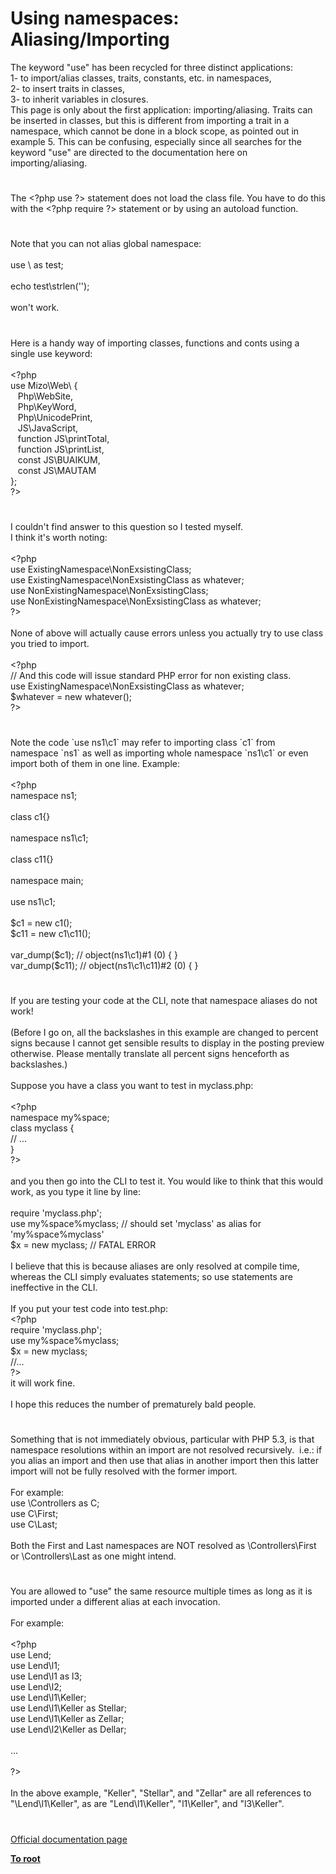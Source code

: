 # Using namespaces: Aliasing/Importing




<div class="phpcode"><span class="html">
The keyword &quot;use&quot; has been recycled for three distinct applications: <br>1- to import/alias classes, traits, constants, etc. in namespaces, <br>2- to insert traits in classes, <br>3- to inherit variables in closures. <br>This page is only about the first application: importing/aliasing. Traits can be inserted in classes, but this is different from importing a trait in a namespace, which cannot be done in a block scope, as pointed out in example 5. This can be confusing, especially since all searches for the keyword &quot;use&quot; are directed to the documentation here on importing/aliasing.</span>
</div>
  

#


<div class="phpcode"><span class="html">
The <span class="default">&lt;?php </span><span class="keyword">use </span><span class="default">?&gt;</span> statement does not load the class file. You have to do this with the <span class="default">&lt;?php </span><span class="keyword">require </span><span class="default">?&gt;</span> statement or by using an autoload function.</span>
</div>
  

#


<div class="phpcode"><span class="html">
Note that you can not alias global namespace:<br><br>use \ as test;<br><br>echo test\strlen(&apos;&apos;);<br><br>won&apos;t work.</span>
</div>
  

#


<div class="phpcode"><span class="html">
Here is a handy way of importing classes, functions and conts using a single use keyword:<br><br><span class="default">&lt;?php<br></span><span class="keyword">use </span><span class="default">Mizo</span><span class="keyword">\</span><span class="default">Web</span><span class="keyword">\ {<br>&#xA0;&#xA0; </span><span class="default">Php</span><span class="keyword">\</span><span class="default">WebSite</span><span class="keyword">,<br>&#xA0;&#xA0; </span><span class="default">Php</span><span class="keyword">\</span><span class="default">KeyWord</span><span class="keyword">,<br>&#xA0;&#xA0; </span><span class="default">Php</span><span class="keyword">\</span><span class="default">UnicodePrint</span><span class="keyword">,<br>&#xA0;&#xA0; </span><span class="default">JS</span><span class="keyword">\</span><span class="default">JavaScript</span><span class="keyword">, <br>&#xA0;&#xA0; function </span><span class="default">JS</span><span class="keyword">\</span><span class="default">printTotal</span><span class="keyword">, <br>&#xA0;&#xA0; function </span><span class="default">JS</span><span class="keyword">\</span><span class="default">printList</span><span class="keyword">, <br>&#xA0;&#xA0; const </span><span class="default">JS</span><span class="keyword">\</span><span class="default">BUAIKUM</span><span class="keyword">, <br>&#xA0;&#xA0; const </span><span class="default">JS</span><span class="keyword">\</span><span class="default">MAUTAM<br></span><span class="keyword">};<br></span><span class="default">?&gt;</span>
</span>
</div>
  

#


<div class="phpcode"><span class="html">
I couldn&apos;t find answer to this question so I tested myself. <br>I think it&apos;s worth noting:<br><br><span class="default">&lt;?php<br></span><span class="keyword">use </span><span class="default">ExistingNamespace</span><span class="keyword">\</span><span class="default">NonExsistingClass</span><span class="keyword">;<br>use </span><span class="default">ExistingNamespace</span><span class="keyword">\</span><span class="default">NonExsistingClass </span><span class="keyword">as </span><span class="default">whatever</span><span class="keyword">;<br>use </span><span class="default">NonExistingNamespace</span><span class="keyword">\</span><span class="default">NonExsistingClass</span><span class="keyword">;<br>use </span><span class="default">NonExistingNamespace</span><span class="keyword">\</span><span class="default">NonExsistingClass </span><span class="keyword">as </span><span class="default">whatever</span><span class="keyword">;<br></span><span class="default">?&gt;<br></span><br>None of above will actually cause errors unless you actually try to use class you tried to import. <br><br><span class="default">&lt;?php<br></span><span class="comment">// And this code will issue standard PHP error for non existing class.<br></span><span class="keyword">use </span><span class="default">ExistingNamespace</span><span class="keyword">\</span><span class="default">NonExsistingClass </span><span class="keyword">as </span><span class="default">whatever</span><span class="keyword">;<br></span><span class="default">$whatever </span><span class="keyword">= new </span><span class="default">whatever</span><span class="keyword">();<br></span><span class="default">?&gt;</span>
</span>
</div>
  

#


<div class="phpcode"><span class="html">
Note the code `use ns1\c1` may refer to importing class `c1` from namespace `ns1` as well as importing whole namespace `ns1\c1` or even import both of them in one line. Example:<br><br><span class="default">&lt;?php<br></span><span class="keyword">namespace </span><span class="default">ns1</span><span class="keyword">;<br><br>class </span><span class="default">c1</span><span class="keyword">{}<br><br>namespace </span><span class="default">ns1</span><span class="keyword">\</span><span class="default">c1</span><span class="keyword">;<br><br>class </span><span class="default">c11</span><span class="keyword">{}<br><br>namespace </span><span class="default">main</span><span class="keyword">;<br><br>use </span><span class="default">ns1</span><span class="keyword">\</span><span class="default">c1</span><span class="keyword">;<br><br></span><span class="default">$c1 </span><span class="keyword">= new </span><span class="default">c1</span><span class="keyword">();<br></span><span class="default">$c11 </span><span class="keyword">= new </span><span class="default">c1</span><span class="keyword">\</span><span class="default">c11</span><span class="keyword">();<br><br></span><span class="default">var_dump</span><span class="keyword">(</span><span class="default">$c1</span><span class="keyword">); </span><span class="comment">// object(ns1\c1)#1 (0) { }<br></span><span class="default">var_dump</span><span class="keyword">(</span><span class="default">$c11</span><span class="keyword">); </span><span class="comment">// object(ns1\c1\c11)#2 (0) { }</span>
</span>
</div>
  

#


<div class="phpcode"><span class="html">
If you are testing your code at the CLI, note that namespace aliases do not work!<br><br>(Before I go on, all the backslashes in this example are changed to percent signs because I cannot get sensible results to display in the posting preview otherwise. Please mentally translate all percent signs henceforth as backslashes.)<br><br>Suppose you have a class you want to test in myclass.php:<br><br><span class="default">&lt;?php<br></span><span class="keyword">namespace </span><span class="default">my</span><span class="keyword">%</span><span class="default">space</span><span class="keyword">;<br>class </span><span class="default">myclass </span><span class="keyword">{<br> </span><span class="comment">// ...<br></span><span class="keyword">}<br></span><span class="default">?&gt;<br></span><br>and you then go into the CLI to test it. You would like to think that this would work, as you type it line by line:<br><br>require &apos;myclass.php&apos;;<br>use my%space%myclass; // should set &apos;myclass&apos; as alias for &apos;my%space%myclass&apos;<br>$x = new myclass; // FATAL ERROR<br><br>I believe that this is because aliases are only resolved at compile time, whereas the CLI simply evaluates statements; so use statements are ineffective in the CLI.<br><br>If you put your test code into test.php:<br><span class="default">&lt;?php<br></span><span class="keyword">require </span><span class="string">&apos;myclass.php&apos;</span><span class="keyword">;<br>use </span><span class="default">my</span><span class="keyword">%</span><span class="default">space</span><span class="keyword">%</span><span class="default">myclass</span><span class="keyword">;<br></span><span class="default">$x </span><span class="keyword">= new </span><span class="default">myclass</span><span class="keyword">;<br></span><span class="comment">//...<br></span><span class="default">?&gt;<br></span>it will work fine.<br><br>I hope this reduces the number of prematurely bald people.</span>
</div>
  

#


<div class="phpcode"><span class="html">
Something that is not immediately obvious, particular with PHP 5.3, is that namespace resolutions within an import are not resolved recursively.&#xA0; i.e.: if you alias an import and then use that alias in another import then this latter import will not be fully resolved with the former import.<br><br>For example:<br>use \Controllers as C;<br>use C\First;<br>use C\Last;<br><br>Both the First and Last namespaces are NOT resolved as \Controllers\First or \Controllers\Last as one might intend.</span>
</div>
  

#


<div class="phpcode"><span class="html">
You are allowed to &quot;use&quot; the same resource multiple times as long as it is imported under a different alias at each invocation.<br><br>For example:<br><br><span class="default">&lt;?php<br></span><span class="keyword">use </span><span class="default">Lend</span><span class="keyword">;<br>use </span><span class="default">Lend</span><span class="keyword">\</span><span class="default">l1</span><span class="keyword">;<br>use </span><span class="default">Lend</span><span class="keyword">\</span><span class="default">l1 </span><span class="keyword">as </span><span class="default">l3</span><span class="keyword">;<br>use </span><span class="default">Lend</span><span class="keyword">\</span><span class="default">l2</span><span class="keyword">;<br>use </span><span class="default">Lend</span><span class="keyword">\</span><span class="default">l1</span><span class="keyword">\</span><span class="default">Keller</span><span class="keyword">;<br>use </span><span class="default">Lend</span><span class="keyword">\</span><span class="default">l1</span><span class="keyword">\</span><span class="default">Keller </span><span class="keyword">as </span><span class="default">Stellar</span><span class="keyword">;<br>use </span><span class="default">Lend</span><span class="keyword">\</span><span class="default">l1</span><span class="keyword">\</span><span class="default">Keller </span><span class="keyword">as </span><span class="default">Zellar</span><span class="keyword">;<br>use </span><span class="default">Lend</span><span class="keyword">\</span><span class="default">l2</span><span class="keyword">\</span><span class="default">Keller </span><span class="keyword">as </span><span class="default">Dellar</span><span class="keyword">;<br><br>...<br><br></span><span class="default">?&gt;<br></span><br>In the above example, &quot;Keller&quot;, &quot;Stellar&quot;, and &quot;Zellar&quot; are all references to &quot;\Lend\l1\Keller&quot;, as are &quot;Lend\l1\Keller&quot;, &quot;l1\Keller&quot;, and &quot;l3\Keller&quot;.</span>
</div>
  

#

[Official documentation page](https://www.php.net/manual/en/language.namespaces.importing.php)

**[To root](/README.md)**